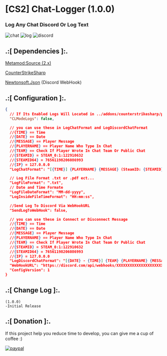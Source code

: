 # [CS2] Chat-Logger (1.0.0)

### Log Any Chat Discord Or Log Text

![chat](https://github.com/oqyh/cs2-Chat-Logger/assets/48490385/1a57cca9-5892-4014-9587-6ab4f21480bb)
![log](https://github.com/oqyh/cs2-Chat-Logger/assets/48490385/b745d3e6-e78d-4d91-ab6e-e8cbd7864413)
![discord](https://github.com/oqyh/cs2-Chat-Logger/assets/48490385/61e35453-8cc5-440b-a457-51c468fd2f39)


## .:[ Dependencies ]:.
[Metamod:Source (2.x)](https://www.sourcemm.net/downloads.php/?branch=master)

[CounterStrikeSharp](https://github.com/roflmuffin/CounterStrikeSharp/releases)

[Newtonsoft.Json](https://www.nuget.org/packages/Newtonsoft.Json) (Discord WebHook)


## .:[ Configuration ]:.
```json
{
  // If Its Enabled Logs Will Located in ../addons/counterstrikesharp/plugins/Chat_Logger/logs/
  "CLModeLogs": false,

  // you can use these in LogChatFormat and LogDiscordChatFormat
  //{TIME} == Time
  //{DATE} == Date
  //{MESSAGE} == Player Message
  //{PLAYERNAME} == Player Name Who Type In Chat
  //{TEAM} == Check If Player Wrote In Chat Team Or Public Chat
  //{STEAMID} = STEAM_0:1:122910632
  //{STEAMID64} = 76561198206086993
  //{IP} = 127.0.0.0
  "LogChatFormat": "[{TIME}] {PLAYERNAME} {MESSAGE} (SteamID: {STEAMID})",

  // Log File Format .txt or .pdf ect...
  "LogFileFormat": ".txt",
  // Date and Time Formate
  "LogFileDateFormat": "MM-dd-yyyy",
  "LogInsideFileTimeFormat": "HH:mm:ss",

  //Send Log To Discord Via WebHookURL
  "SendLogToWebHook": false,

  // you can use these in Connect or Disconnect Message
  //{TIME} == Time
  //{DATE} == Date
  //{MESSAGE} == Player Message
  //{PLAYERNAME} == Player Name Who Type In Chat
  //{TEAM} == Check If Player Wrote In Chat Team Or Public Chat
  //{STEAMID} = STEAM_0:1:122910632
  //{STEAMID64} = 76561198206086993
  //{IP} = 127.0.0.0
  "LogDiscordChatFormat": "[{DATE} - {TIME}] {TEAM} {PLAYERNAME} {MESSAGE} (IpAddress: {IP})",
  "WebHookURL": "https://discord.com/api/webhooks/XXXXXXXXXXXXXXXXXXXXXXXXXXXXXXXXXXXXXXXXXXXXXXXXXXXXXX",
  "ConfigVersion": 1
}
```


## .:[ Change Log ]:.
```
(1.0.0)
-Initial Release
```

## .:[ Donation ]:.

If this project help you reduce time to develop, you can give me a cup of coffee :)

[![paypal](https://www.paypalobjects.com/en_US/i/btn/btn_donateCC_LG.gif)](https://paypal.me/oQYh)
